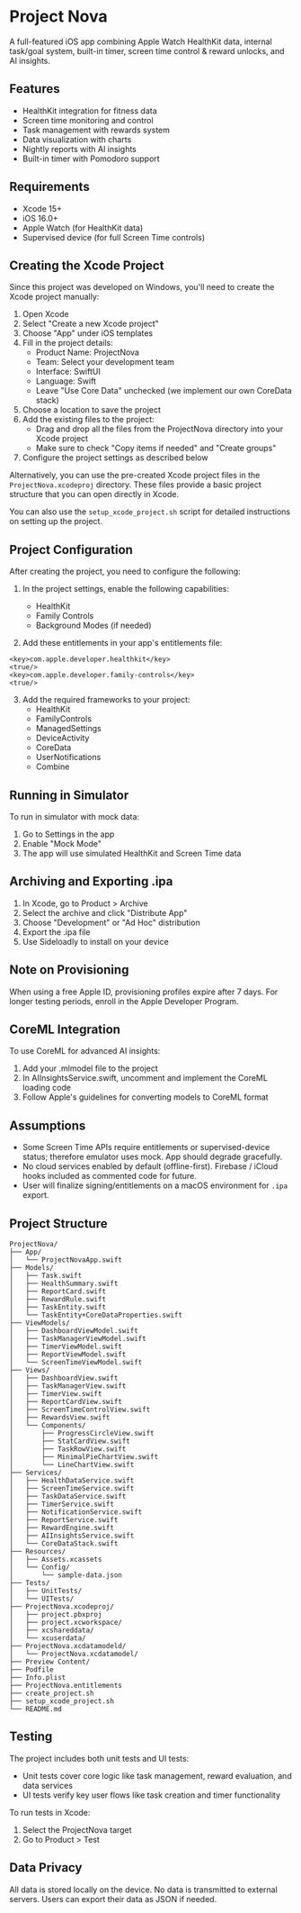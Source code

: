 # Project Nova

A full-featured iOS app combining Apple Watch HealthKit data, internal task/goal system, built-in timer, screen time control & reward unlocks, and AI insights.

## Features
- HealthKit integration for fitness data
- Screen time monitoring and control
- Task management with rewards system
- Data visualization with charts
- Nightly reports with AI insights
- Built-in timer with Pomodoro support

## Requirements
- Xcode 15+
- iOS 16.0+
- Apple Watch (for HealthKit data)
- Supervised device (for full Screen Time controls)

## Creating the Xcode Project

Since this project was developed on Windows, you'll need to create the Xcode project manually:

1. Open Xcode
2. Select "Create a new Xcode project"
3. Choose "App" under iOS templates
4. Fill in the project details:
   - Product Name: ProjectNova
   - Team: Select your development team
   - Interface: SwiftUI
   - Language: Swift
   - Leave "Use Core Data" unchecked (we implement our own CoreData stack)
5. Choose a location to save the project
6. Add the existing files to the project:
   - Drag and drop all the files from the ProjectNova directory into your Xcode project
   - Make sure to check "Copy items if needed" and "Create groups"
7. Configure the project settings as described below

Alternatively, you can use the pre-created Xcode project files in the `ProjectNova.xcodeproj` directory. These files provide a basic project structure that you can open directly in Xcode.

You can also use the `setup_xcode_project.sh` script for detailed instructions on setting up the project.

## Project Configuration

After creating the project, you need to configure the following:

1. In the project settings, enable the following capabilities:
   - HealthKit
   - Family Controls
   - Background Modes (if needed)

2. Add these entitlements in your app's entitlements file:

```
<key>com.apple.developer.healthkit</key>
<true/>
<key>com.apple.developer.family-controls</key>
<true/>
```

3. Add the required frameworks to your project:
   - HealthKit
   - FamilyControls
   - ManagedSettings
   - DeviceActivity
   - CoreData
   - UserNotifications
   - Combine

## Running in Simulator

To run in simulator with mock data:
1. Go to Settings in the app
2. Enable "Mock Mode"
3. The app will use simulated HealthKit and Screen Time data

## Archiving and Exporting .ipa

1. In Xcode, go to Product > Archive
2. Select the archive and click "Distribute App"
3. Choose "Development" or "Ad Hoc" distribution
4. Export the .ipa file
5. Use Sideloadly to install on your device

## Note on Provisioning

When using a free Apple ID, provisioning profiles expire after 7 days. For longer testing periods, enroll in the Apple Developer Program.

## CoreML Integration

To use CoreML for advanced AI insights:

1. Add your .mlmodel file to the project
2. In AIInsightsService.swift, uncomment and implement the CoreML loading code
3. Follow Apple's guidelines for converting models to CoreML format

## Assumptions

- Some Screen Time APIs require entitlements or supervised-device status; therefore emulator uses mock. App should degrade gracefully.
- No cloud services enabled by default (offline-first). Firebase / iCloud hooks included as commented code for future.
- User will finalize signing/entitlements on a macOS environment for `.ipa` export.

## Project Structure

```
ProjectNova/
├── App/
│   └── ProjectNovaApp.swift
├── Models/
│   ├── Task.swift
│   ├── HealthSummary.swift
│   ├── ReportCard.swift
│   ├── RewardRule.swift
│   ├── TaskEntity.swift
│   └── TaskEntity+CoreDataProperties.swift
├── ViewModels/
│   ├── DashboardViewModel.swift
│   ├── TaskManagerViewModel.swift
│   ├── TimerViewModel.swift
│   ├── ReportViewModel.swift
│   └── ScreenTimeViewModel.swift
├── Views/
│   ├── DashboardView.swift
│   ├── TaskManagerView.swift
│   ├── TimerView.swift
│   ├── ReportCardView.swift
│   ├── ScreenTimeControlView.swift
│   ├── RewardsView.swift
│   └── Components/
│       ├── ProgressCircleView.swift
│       ├── StatCardView.swift
│       ├── TaskRowView.swift
│       ├── MinimalPieChartView.swift
│       └── LineChartView.swift
├── Services/
│   ├── HealthDataService.swift
│   ├── ScreenTimeService.swift
│   ├── TaskDataService.swift
│   ├── TimerService.swift
│   ├── NotificationService.swift
│   ├── ReportService.swift
│   ├── RewardEngine.swift
│   ├── AIInsightsService.swift
│   └── CoreDataStack.swift
├── Resources/
│   ├── Assets.xcassets
│   └── Config/
│       └── sample-data.json
├── Tests/
│   ├── UnitTests/
│   └── UITests/
├── ProjectNova.xcodeproj/
│   ├── project.pbxproj
│   ├── project.xcworkspace/
│   ├── xcshareddata/
│   └── xcuserdata/
├── ProjectNova.xcdatamodeld/
│   └── ProjectNova.xcdatamodel/
├── Preview Content/
├── Podfile
├── Info.plist
├── ProjectNova.entitlements
├── create_project.sh
├── setup_xcode_project.sh
└── README.md
```

## Testing

The project includes both unit tests and UI tests:

- Unit tests cover core logic like task management, reward evaluation, and data services
- UI tests verify key user flows like task creation and timer functionality

To run tests in Xcode:
1. Select the ProjectNova target
2. Go to Product > Test

## Data Privacy

All data is stored locally on the device. No data is transmitted to external servers. Users can export their data as JSON if needed.
